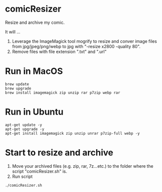 # comicResizer
Resize and archive my comic.

It will ...
1. Leverage the ImageMagick tool mogrify to resize and conver image files from jpg/jpeg/png/webp to jpg with "-resize x2800 -quality 80".
2. Remove files with file extension ".txt" and ".url"

# Run in MacOS
```
brew update
brew upgrade
brew install imagemagick zip unzip rar p7zip webp rar
```

# Run in Ubuntu
```
apt-get update -y
apt-get upgrade -y
apt-get install imagemagick zip unzip unrar p7zip-full webp -y
```

# Start to resize and archive

1. Move your archived files (e.g. zip, rar, 7z...etc.) to the folder where the script "comicResizer.sh" is.
2. Run script
```
./comicResizer.sh
```